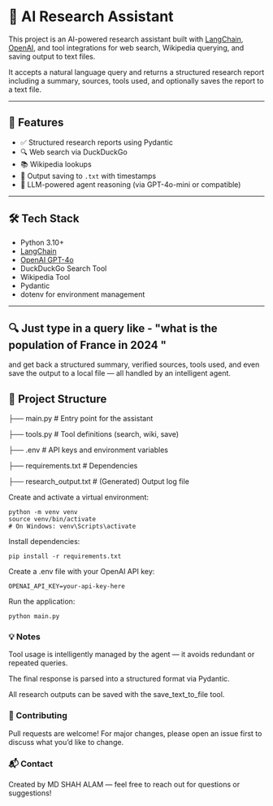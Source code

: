 # 🧠 AI Research Assistant

This project is an AI-powered research assistant built with [LangChain](https://www.langchain.com/), [OpenAI](https://platform.openai.com/), and tool integrations for web search, Wikipedia querying, and saving output to text files.

It accepts a natural language query and returns a structured research report including a summary, sources, tools used, and optionally saves the report to a text file.

---

## 🚀 Features

- ✅ Structured research reports using Pydantic
- 🔍 Web search via DuckDuckGo
- 📚 Wikipedia lookups
- 💾 Output saving to `.txt` with timestamps
- 🧠 LLM-powered agent reasoning (via GPT-4o-mini or compatible)

---

## 🛠️ Tech Stack

- Python 3.10+
- [LangChain](https://docs.langchain.com/)
- [OpenAI GPT-4o](https://platform.openai.com/docs/models/gpt-4o)
- DuckDuckGo Search Tool
- Wikipedia Tool
- Pydantic
- dotenv for environment management

---

## 🔍 Just type in a query like - "what is the population of France in 2024 "

and get back a structured summary, verified sources, tools used, and even save the output to a local file — all handled by an intelligent agent.

## 📂 Project Structure

├── main.py  # Entry point for the assistant

├── tools.py # Tool definitions (search, wiki, save)

├── .env # API keys and environment variables

├── requirements.txt # Dependencies

├── research_output.txt # (Generated) Output log file


Create and activate a virtual environment:

```
python -m venv venv
source venv/bin/activate
# On Windows: venv\Scripts\activate
```

Install dependencies:

```
pip install -r requirements.txt
```

Create a .env file with your OpenAI API key:

```
OPENAI_API_KEY=your-api-key-here
```

Run the application:

```
python main.py
```

### 💡 Notes

Tool usage is intelligently managed by the agent — it avoids redundant or repeated queries.

The final response is parsed into a structured format via Pydantic.

All research outputs can be saved with the save_text_to_file tool.

### 🤝 Contributing

Pull requests are welcome! For major changes, please open an issue first to discuss what you’d like to change.

### 📬 Contact

Created by MD SHAH ALAM — feel free to reach out for questions or suggestions!
